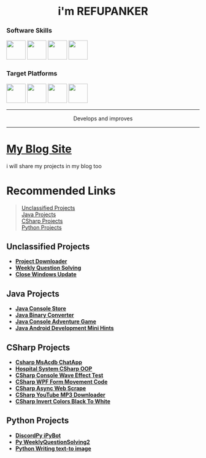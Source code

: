 <h1 align="center"> i'm REFUPANKER  
</h1>


###  Software Skills 
<div>
<img width="50" height="50" src="https://cdn-icons-png.flaticon.com/512/6132/6132221.png"/>
<img width="50" height="50" src="https://cdn-icons-png.flaticon.com/512/226/226777.png"/>
<img width="50" height="50" src="https://cdn-icons-png.flaticon.com/512/5968/5968350.png"/>
<img width="50" height="50" src="https://cdn-icons-png.flaticon.com/512/5968/5968292.png"/>
</div>  

### Target Platforms 
<div>
<img height="50" src="https://img.shields.io/badge/%20-Windows%20-blue"/>
<img height="50" src="https://img.shields.io/badge/%20-MacOs%20-orange"/>
<img height="50" src="https://img.shields.io/badge/%20-Android%20-green"/>
<img height="50" src="https://img.shields.io/badge/%20-iOS%20-yellow"/>
</div>
<hr>
<div align="center">
  Develops and improves
</div>
  

---
  
<h1> <a href="https://refupanker.github.io/BlogSite/" target="_blank"> My Blog Site</a></h1>
  i will share my projects in my blog too


# Recommended Links
> [Unclassified Projects](https://github.com/REFUPANKER#unclassified-projects)  
> [Java   Projects](https://github.com/REFUPANKER#java-projects)  
> [CSharp Projects](https://github.com/REFUPANKER#csharp-projects)  
> [Python Projects](https://github.com/REFUPANKER#python-projects)

## Unclassified Projects
- [**Project Downloader**](https://projectmanager.pactrefupanker.repl.co)  
- [**Weekly Question Solving**](https://WeeklyQuestionSolvingSite1.pactrefupanker.repl.co)  
- [**Close Windows Update**](https://github.com/REFUPANKER/Windows-Update-Disable-Remove)

## Java Projects
- [**Java Console Store**](https://github.com/REFUPANKER/ConsoleStore_WithJava)  
- [**Java Binary Converter**](https://github.com/REFUPANKER/BinaryConverter-With-Java)
- [**Java Console Adventure Game**](https://github.com/REFUPANKER/ConsoleAdventureGame_Java)
- [**Java Android Development Mini Hints**](https://github.com/REFUPANKER/JavaAndroid_MiniDetails)

## CSharp Projects
- [**Csharp MsAcdb ChatApp**](https://github.com/REFUPANKER/Csharp-MsAcdb-ChatApp)
- [**Hospital System CSharp OOP**](https://github.com/REFUPANKER/HospitalSystemCSharpOOP)
- [**CSharp Console Wave Effect Test**](https://github.com/REFUPANKER/Console_WaveEffectTest1)
- [**CSharp WPF Form Movement Code**](https://github.com/REFUPANKER/CSharp-WPF-Form-Movement-Code)
- [**CSharp Async Web Scrape**](https://github.com/REFUPANKER/CSharp_AsyncWebScrape)
- [**CSharp YouTube MP3 Downloader**](https://github.com/REFUPANKER/YouTube-MP3-Downloader-CSharp)
- [**CSharp Invert Colors Black To White**](https://github.com/REFUPANKER/InvertColors_BtoW)

## Python Projects
- [**DiscordPy iPyBot**](https://github.com/REFUPANKER/DiscordPy-iPyBot)
- [**Py WeeklyQuestionSolving2**](https://github.com/REFUPANKER/Py_WeeklyQuestionSolving2)
- [**Python Writing text-to image**](https://github.com/REFUPANKER/Python-Writing-text-to-image)
